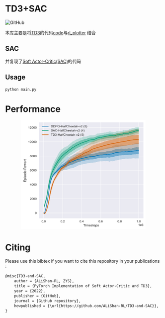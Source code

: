# TD3+SAC
![GitHub](https://img.shields.io/github/license/gxywy/rl-plotter?style=flat-square) 

本库主要是将[TD3](https://arxiv.org/pdf/1802.09477.pdf)的代码[code](https://link.zhihu.com/?target=https%3A//github.com/sfujim/TD3)与[rl_plotter](https://github.com/gxywy/rl-plotter) 结合

## SAC

并复现了[Soft Actor-Critic(SAC)](https://arxiv.org/pdf/1801.01290.pdf)的代码


## Usage

```
python main.py
```

# Performance

<div align="center"><img width="400" height="350" src="https://github.com/ALiShan-RL/TD3-SAC/blob/main/img/HalfCheetah.png?raw=true"/></div>

# Citing

Please use this bibtex if you want to cite this repository in your publications :

```
@misc{TD3-and-SAC,
    author = {ALiShan-RL, ZYS},
    title = {PyTorch Implementation of Soft Actor-Critic and TD3},
    year = {2022},
    publisher = {GitHub},
    journal = {GitHub repository},
    howpublished = {\url{https://github.com/ALiShan-RL/TD3-and-SAC}},
}
```
